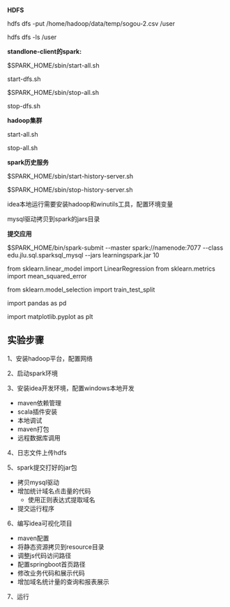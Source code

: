 

**HDFS**

hdfs dfs -put /home/hadoop/data/temp/sogou-2.csv /user

hdfs dfs -ls /user



**standlone-client的spark:**

$SPARK_HOME/sbin/start-all.sh

start-dfs.sh



$SPARK_HOME/sbin/stop-all.sh

stop-dfs.sh



**hadoop集群**

start-all.sh

stop-all.sh



**spark历史服务**

$SPARK_HOME/sbin/start-history-server.sh

$SPARK_HOME/sbin/stop-history-server.sh





idea本地运行需要安装hadoop和winutils工具，配置环境变量



mysql驱动拷贝到spark的jars目录



**提交应用**

$SPARK_HOME/bin/spark-submit  --master spark://namenode:7077  --class edu.jlu.sql.sparksql_mysql  --jars learningspark.jar  10



from sklearn.linear_model import LinearRegression
from sklearn.metrics import mean_squared_error

from sklearn.model_selection import train_test_split

import pandas as pd

import matplotlib.pyplot as plt



## 实验步骤

1、安装hadoop平台，配置网络

2、启动spark环境

3、安装idea开发环境，配置windows本地开发

+ maven依赖管理
+ scala插件安装
+ 本地调试
+ maven打包
+ 远程数据库调用

4、日志文件上传hdfs

5、spark提交打好的jar包

+ 拷贝mysql驱动
+ 增加统计域名点击量的代码
  + 使用正则表达式提取域名
+ 提交运行程序

6、编写idea可视化项目

+ maven配置
+ 将静态资源拷贝到resource目录
+ 调整js代码访问路径
+ 配置springboot首页路径
+ 修改业务代码和展示代码
+ 增加域名统计量的查询和报表展示

7、运行

